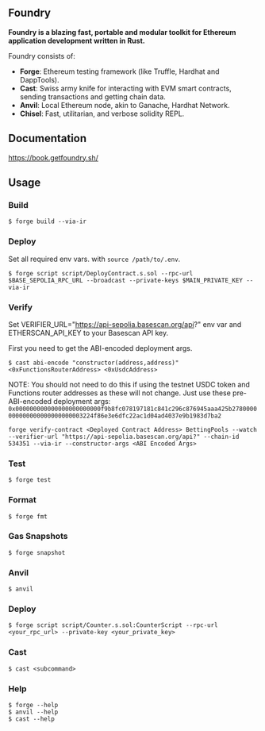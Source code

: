 ## Foundry

**Foundry is a blazing fast, portable and modular toolkit for Ethereum application development written in Rust.**

Foundry consists of:

-   **Forge**: Ethereum testing framework (like Truffle, Hardhat and DappTools).
-   **Cast**: Swiss army knife for interacting with EVM smart contracts, sending transactions and getting chain data.
-   **Anvil**: Local Ethereum node, akin to Ganache, Hardhat Network.
-   **Chisel**: Fast, utilitarian, and verbose solidity REPL.

## Documentation

https://book.getfoundry.sh/

## Usage

### Build

```shell
$ forge build --via-ir
```

### Deploy

Set all required env vars. with `source /path/to/.env`.

```shell
$ forge script script/DeployContract.s.sol --rpc-url $BASE_SEPOLIA_RPC_URL --broadcast --private-keys $MAIN_PRIVATE_KEY --via-ir
```

### Verify

Set VERIFIER_URL="https://api-sepolia.basescan.org/api?" env var and ETHERSCAN_API_KEY to your Basescan API key.

First you need to get the ABI-encoded deployment args.

```shell
$ cast abi-encode "constructor(address,address)" <0xFunctionsRouterAddress> <0xUsdcAddress>
```

NOTE: You should not need to do this if using the testnet USDC token and Functions router addresses as these will not change.
Just use these pre-ABI-encoded deployment args: `0x000000000000000000000000f9b8fc078197181c841c296c876945aaa425b2780000000000000000000000003224f86e3e6dfc22ac1d04ad4037e9b1983d7ba2`

```shell
forge verify-contract <Deployed Contract Address> BettingPools --watch --verifier-url "https://api-sepolia.basescan.org/api?" --chain-id 534351 --via-ir --constructor-args <ABI Encoded Args>
```

### Test

```shell
$ forge test
```

### Format

```shell
$ forge fmt
```

### Gas Snapshots

```shell
$ forge snapshot
```

### Anvil

```shell
$ anvil
```

### Deploy

```shell
$ forge script script/Counter.s.sol:CounterScript --rpc-url <your_rpc_url> --private-key <your_private_key>
```

### Cast

```shell
$ cast <subcommand>
```

### Help

```shell
$ forge --help
$ anvil --help
$ cast --help
```